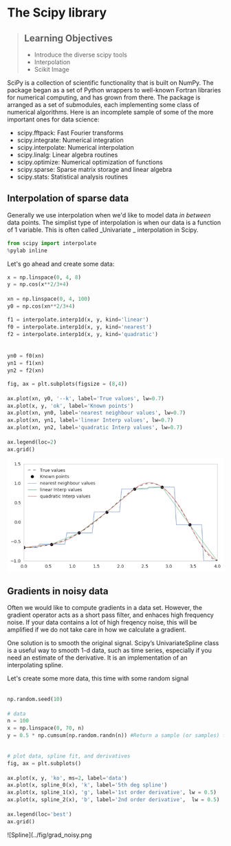 # The Scipy library

> ## Learning Objectives
> *  Introduce the diverse scipy tools
> * Interpolation
> * Scikit Image


SciPy is a collection of scientific functionality that is built on NumPy. The package began as a set of Python wrappers to well-known Fortran libraries for numerical computing, and has grown from there. The package is arranged as a set of submodules, each implementing some class of numerical algorithms. Here is an incomplete sample of some of the more important ones for data science:

* scipy.fftpack: Fast Fourier transforms
* scipy.integrate: Numerical integration
* scipy.interpolate: Numerical interpolation
* scipy.linalg: Linear algebra routines
* scipy.optimize: Numerical optimization of functions
* scipy.sparse: Sparse matrix storage and linear algebra
* scipy.stats: Statistical analysis routines

## Interpolation of sparse data

Generally we use interpolation when we'd like to model data _in between_ data points. The simplist type of interpolation is when our data is a function of 1 variable. This is often called _Univariate _ interpolation in Scipy. 

```python
from scipy import interpolate
%pylab inline

```

Let's go ahead and create some data:

```python
x = np.linspace(0, 4, 8)
y = np.cos(x**2/3+4)

xn = np.linspace(0, 4, 100)
y0 = np.cos(xn**2/3+4)
```

```python
f1 = interpolate.interp1d(x, y, kind='linear')
f0 = interpolate.interp1d(x, y, kind='nearest')
f2 = interpolate.interp1d(x, y, kind='quadratic')


yn0 = f0(xn)
yn1 = f1(xn)
yn2 = f2(xn)
```

```python
fig, ax = plt.subplots(figsize = (8,4))

ax.plot(xn, y0, '--k', label='True values', lw=0.7)
ax.plot(x, y, 'ok', label='Known points')
ax.plot(xn, yn0, label='nearest neighbour values', lw=0.7)
ax.plot(xn, yn1, label='linear Interp values', lw=0.7)
ax.plot(xn, yn2, label='quadratic Interp values', lw=0.7)

ax.legend(loc=2)
ax.grid()
```

![Interpolation](../fig/interp.png)


## Gradients in noisy data

Often we would like to compute gradients in a data set. However, the gradient operator acts as a short pass filter, and enhaces high frequency noise. If your data contains a lot of high freqency noise, this will be amplified if we do not take care in how we calculate a gradient. 

One solution is to smooth the original signal. Scipy’s UnivariateSpline class is a useful way to smooth 1-d data, such as time series, especially if you need an estimate of the derivative. It is an implementation of an interpolating spline. 

Let's create some more data, this time with some random signal

```python

np.random.seed(10)

# data
n = 100
x = np.linspace(0, 70, n)
y = 0.5 * np.cumsum(np.random.randn(n)) #Return a sample (or samples) from the "standard normal" distribution.
```

```python

# plot data, spline fit, and derivatives
fig, ax = plt.subplots()

ax.plot(x, y, 'ko', ms=2, label='data')
ax.plot(x, spline_0(x), 'k', label='5th deg spline')
ax.plot(x, spline_1(x), 'g', label='1st order derivative', lw = 0.5)
ax.plot(x, spline_2(x), 'b', label='2nd order derivative',  lw = 0.5)

ax.legend(loc='best')
ax.grid()
```

![Spline](../fig/grad_noisy.png

